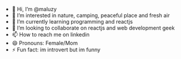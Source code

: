 - 👋 Hi, I’m @maluzy
- 👀 I’m interested in nature, camping, peaceful place and fresh air
- 🌱 I’m currently learning programming and reactjs
- 💞️ I’m looking to collaborate on reactjs and web development geek
- 📫 How to reach me on linkedin
- 😄 Pronouns: Female/Mom
- ⚡ Fun fact: im introvert but im funny

<!---
maluzy/maluzy is a ✨ special ✨ repository because its `README.md` (this file) appears on your GitHub profile.
You can click the Preview link to take a look at your changes.
--->
